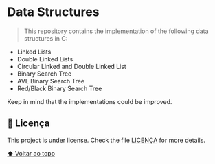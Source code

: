 # Data Structures

<!---Esses são exemplos. Veja https://shields.io para outras pessoas ou para personalizar este conjunto de escudos. Você pode querer incluir dependências, status do projeto e informações de licença aqui--->

> This repository contains the implementation of the following data structures in C:

- Linked Lists
- Double Linked Lists
- Circular Linked and Double Linked List
- Binary Search Tree
- AVL Binary Search Tree
- Red/Black Binary Search Tree

Keep in mind that the implementations could be improved.

## 📝 Licença

This project is under license. Check the file [LICENÇA](LICENSE.md) for more details.

[⬆ Voltar ao topo](#data-structures)<br>
